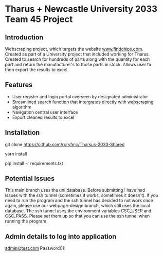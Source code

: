 # Tharus + Newcastle University 2033 Team 45 Project #
## Introduction ##
Webscraping project, which targets the website www.findchips.com. Created as part of a University project that included working for Tharus. Created to search for hundreds of parts along with the quantity for each part and return the manufacturer's to those parts in stock. Allows user to then export the results to excel. 

## Features ##
* User register and login portal overseen by designated administrator
* Streamlined search function that intergrates directly with webscraping algorithm
* Navigation central user interface
* Export cleaned results to excel

## Installation ## 
git clone https://github.com/roryfmc/Tharsus-2033-Shared

yarn install 

pip install -r requirements.txt

## Potential Issues ##
This main branch uses the uni database. Before submitting I have had issues with the ssh tunnel (sometimes it works, sometimes it doesn't). If you need to run the program and the ssh tunnel has decided to not work once again, please use our webpage-design branch, which still uses the local database.
The ssh tunnel uses the environment variables CSC_USER and CSC_PASS. Please set them up so that you can use the ssh tunnel when running the program.

## Admin details to log into application ##
admin@test.com
Password01!
